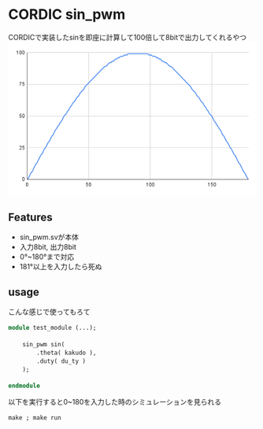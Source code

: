 # CORDIC sin_pwm

CORDICで実装したsinを即座に計算して100倍して8bitで出力してくれるやつ
![kekka](chart.png)

## Features

* sin_pwm.svが本体
* 入力8bit, 出力8bit
* 0°~180°まで対応
* 181°以上を入力したら死ぬ

## usage

こんな感じで使ってもろて

```SystemVerilog
module test_module (...);

    sin_pwm sin(
        .theta( kakudo ),
        .duty( du_ty )
    );

endmodule
```

以下を実行すると0~180を入力した時のシミュレーションを見られる
```
make ; make run
``` 
